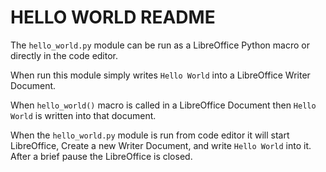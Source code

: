 # HELLO WORLD README

The `hello_world.py` module can be run as a LibreOffice Python macro or directly in the code editor.

When run this module simply writes `Hello World` into a LibreOffice Writer Document.

When `hello_world()` macro is called in a LibreOffice Document then `Hello World` is written into that document.

When the `hello_world.py` module is run from code editor it will start LibreOffice,
Create a new Writer Document, and write `Hello World` into it.
After a brief pause the LibreOffice is closed.
